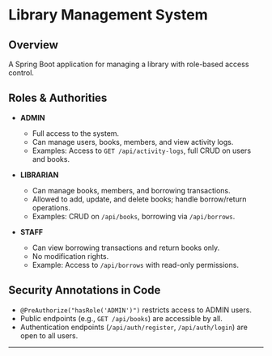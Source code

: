 # Library Management System

## Overview
A Spring Boot application for managing a library with role-based access control.

## Roles & Authorities

- **ADMIN**  
  - Full access to the system.
  - Can manage users, books, members, and view activity logs.
  - Examples: Access to `GET /api/activity-logs`, full CRUD on users and books.

- **LIBRARIAN**  
  - Can manage books, members, and borrowing transactions.
  - Allowed to add, update, and delete books; handle borrow/return operations.
  - Examples: CRUD on `/api/books`, borrowing via `/api/borrows`.

- **STAFF**  
  - Can view borrowing transactions and return books only.
  - No modification rights.
  - Example: Access to `/api/borrows` with read-only permissions.
    
## Security Annotations in Code

- `@PreAuthorize("hasRole('ADMIN')")` restricts access to ADMIN users.
- Public endpoints (e.g., `GET /api/books`) are accessible by all.
- Authentication endpoints (`/api/auth/register`, `/api/auth/login`) are open to all users.

---
